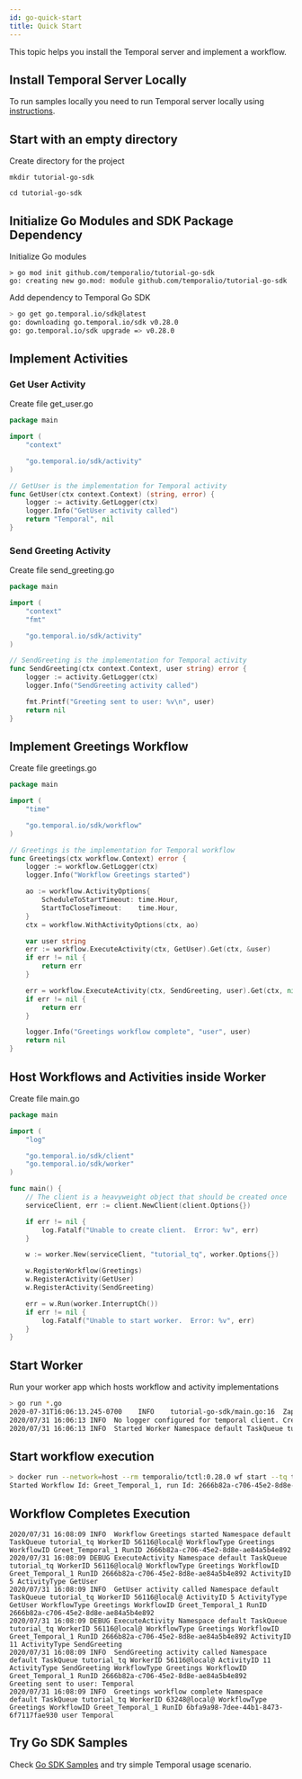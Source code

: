 ```yaml
---
id: go-quick-start
title: Quick Start
---
```


This topic helps you install the Temporal server and implement a workflow.

## Install Temporal Server Locally

To run samples locally you need to run Temporal server locally using [instructions](/docs/install-temporal-server).

## Start with an empty directory

Create directory for the project

```
mkdir tutorial-go-sdk
```

```
cd tutorial-go-sdk
```

## Initialize Go Modules and SDK Package Dependency

Initialize Go modules

```
> go mod init github.com/temporalio/tutorial-go-sdk
go: creating new go.mod: module github.com/temporalio/tutorial-go-sdk
```

Add dependency to Temporal Go SDK

```bash
> go get go.temporal.io/sdk@latest
go: downloading go.temporal.io/sdk v0.28.0
go: go.temporal.io/sdk upgrade => v0.28.0
```

## Implement Activities

### Get User Activity

Create file get_user.go

```go
package main

import (
	"context"

	"go.temporal.io/sdk/activity"
)

// GetUser is the implementation for Temporal activity
func GetUser(ctx context.Context) (string, error) {
	logger := activity.GetLogger(ctx)
	logger.Info("GetUser activity called")
	return "Temporal", nil
}
```

### Send Greeting Activity

Create file send_greeting.go

```go
package main

import (
	"context"
	"fmt"

	"go.temporal.io/sdk/activity"
)

// SendGreeting is the implementation for Temporal activity
func SendGreeting(ctx context.Context, user string) error {
	logger := activity.GetLogger(ctx)
	logger.Info("SendGreeting activity called")

	fmt.Printf("Greeting sent to user: %v\n", user)
	return nil
}
```

## Implement Greetings Workflow

Create file greetings.go

```go
package main

import (
	"time"

	"go.temporal.io/sdk/workflow"
)

// Greetings is the implementation for Temporal workflow
func Greetings(ctx workflow.Context) error {
	logger := workflow.GetLogger(ctx)
	logger.Info("Workflow Greetings started")

	ao := workflow.ActivityOptions{
		ScheduleToStartTimeout: time.Hour,
		StartToCloseTimeout:    time.Hour,
	}
	ctx = workflow.WithActivityOptions(ctx, ao)

	var user string
	err := workflow.ExecuteActivity(ctx, GetUser).Get(ctx, &user)
	if err != nil {
		return err
	}

	err = workflow.ExecuteActivity(ctx, SendGreeting, user).Get(ctx, nil)
	if err != nil {
		return err
	}

	logger.Info("Greetings workflow complete", "user", user)
	return nil
}
```

## Host Workflows and Activities inside Worker

Create file main.go

```go
package main

import (
	"log"

	"go.temporal.io/sdk/client"
	"go.temporal.io/sdk/worker"
)

func main() {
	// The client is a heavyweight object that should be created once
	serviceClient, err := client.NewClient(client.Options{})

	if err != nil {
		log.Fatalf("Unable to create client.  Error: %v", err)
	}

	w := worker.New(serviceClient, "tutorial_tq", worker.Options{})

	w.RegisterWorkflow(Greetings)
	w.RegisterActivity(GetUser)
	w.RegisterActivity(SendGreeting)

	err = w.Run(worker.InterruptCh())
	if err != nil {
		log.Fatalf("Unable to start worker.  Error: %v", err)
	}
}
```

## Start Worker

Run your worker app which hosts workflow and activity implementations

```bash
> go run *.go
2020-07-31T16:06:13.245-0700	INFO	tutorial-go-sdk/main.go:16	Zap logger created
2020/07/31 16:06:13 INFO  No logger configured for temporal client. Created default one.
2020/07/31 16:06:13 INFO  Started Worker Namespace default TaskQueue tutorial_tq WorkerID 56116@local@
```

## Start workflow execution

```bash
> docker run --network=host --rm temporalio/tctl:0.28.0 wf start --tq tutorial_tq -w Greet_Temporal_1 --wt Greetings --et 3600
Started Workflow Id: Greet_Temporal_1, run Id: 2666b82a-c706-45e2-8d8e-ae84a5b4e892
```

## Workflow Completes Execution

```
2020/07/31 16:08:09 INFO  Workflow Greetings started Namespace default TaskQueue tutorial_tq WorkerID 56116@local@ WorkflowType Greetings WorkflowID Greet_Temporal_1 RunID 2666b82a-c706-45e2-8d8e-ae84a5b4e892
2020/07/31 16:08:09 DEBUG ExecuteActivity Namespace default TaskQueue tutorial_tq WorkerID 56116@local@ WorkflowType Greetings WorkflowID Greet_Temporal_1 RunID 2666b82a-c706-45e2-8d8e-ae84a5b4e892 ActivityID 5 ActivityType GetUser
2020/07/31 16:08:09 INFO  GetUser activity called Namespace default TaskQueue tutorial_tq WorkerID 56116@local@ ActivityID 5 ActivityType GetUser WorkflowType Greetings WorkflowID Greet_Temporal_1 RunID 2666b82a-c706-45e2-8d8e-ae84a5b4e892
2020/07/31 16:08:09 DEBUG ExecuteActivity Namespace default TaskQueue tutorial_tq WorkerID 56116@local@ WorkflowType Greetings WorkflowID Greet_Temporal_1 RunID 2666b82a-c706-45e2-8d8e-ae84a5b4e892 ActivityID 11 ActivityType SendGreeting
2020/07/31 16:08:09 INFO  SendGreeting activity called Namespace default TaskQueue tutorial_tq WorkerID 56116@local@ ActivityID 11 ActivityType SendGreeting WorkflowType Greetings WorkflowID Greet_Temporal_1 RunID 2666b82a-c706-45e2-8d8e-ae84a5b4e892
Greeting sent to user: Temporal
2020/07/31 16:08:09 INFO  Greetings workflow complete Namespace default TaskQueue tutorial_tq WorkerID 63248@local@ WorkflowType Greetings WorkflowID Greet_Temporal_1 RunID 6bfa9a98-7dee-44b1-8473-6f7117fae930 user Temporal
```

## Try Go SDK Samples

Check [Go SDK Samples](https://github.com/temporalio/go-samples)
and try simple Temporal usage scenario.
